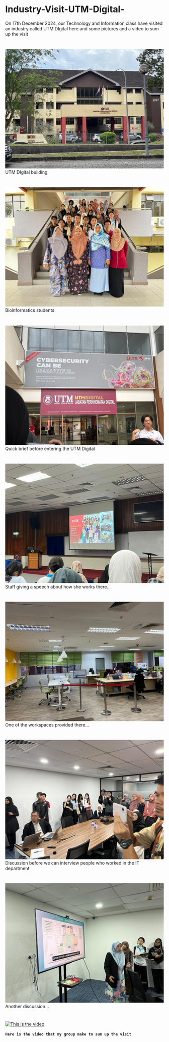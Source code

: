 # Industry-Visit-UTM-Digital-
On 17th December 2024, our Technology and Information class have visited an industry called UTM DIgital here and some pictures and a video to sum up the visit
<br />

#
![image](https://github.com/eigona/Industry-Visit-UTM-Digital-/blob/db7b7f0031a62811d0890ee268d191f8d010c7b1/utmdigital1.jpg)
UTM DIgital building
<br />

#
![image](https://github.com/eigona/Industry-Visit-UTM-Digital-/blob/db7b7f0031a62811d0890ee268d191f8d010c7b1/utmdigital4.jpg)
Bioinformatics students
<br />

#
![image](https://github.com/eigona/Industry-Visit-UTM-Digital-/blob/db7b7f0031a62811d0890ee268d191f8d010c7b1/utmdigital2.jpg)
Quick brief before entering the UTM Digital
<br />

#
![image](https://github.com/eigona/Industry-Visit-UTM-Digital-/blob/db7b7f0031a62811d0890ee268d191f8d010c7b1/utmdigital3.jpg)
Staff giving a speech about how she works there...
<br />

#
![image](https://github.com/eigona/Industry-Visit-UTM-Digital-/blob/db7b7f0031a62811d0890ee268d191f8d010c7b1/utmdigital5.jpg)
One of the workspaces provided there...
<br />

#
![image](https://github.com/eigona/Industry-Visit-UTM-Digital-/blob/db7b7f0031a62811d0890ee268d191f8d010c7b1/utmdigital6.jpg)
Discussion before we can interview people who worked in the IT department
<br />

#
![image](https://github.com/eigona/Industry-Visit-UTM-Digital-/blob/db7b7f0031a62811d0890ee268d191f8d010c7b1/utmdigital7.jpg)
Another discussion...
<br />

#
[![This is the video](https://img.youtube.com/vi/HfIL6RQ-Dy0/0.jpg)](https://www.youtube.com/watch?v=HfIL6RQ-Dy0)

**`Here is the video that my group make to sum up the visit`**
